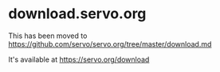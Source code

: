# download.servo.org

This has been moved to https://github.com/servo/servo.org/tree/master/download.md

It's available at https://servo.org/download
